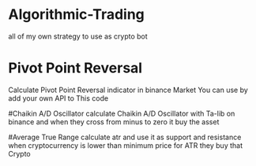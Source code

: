 # Algorithmic-Trading
all of my own strategy to use as crypto bot 
# Pivot Point Reversal
Calculate Pivot Point Reversal indicator in binance Market 
You can use by add your own API to This code

#Chaikin A/D Oscillator
calculate Chaikin A/D Oscillator with Ta-lib on binance and when they cross from minus to zero it buy the asset

#Average True Range
calculate atr and use it as support and resistance when cryptocurrency is lower than minimum price for ATR they buy that Crypto
